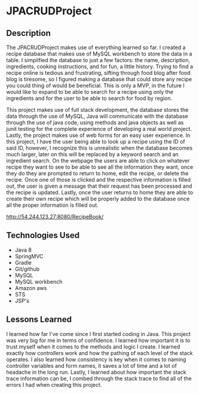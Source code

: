 # JPACRUDProject

## Description

The JPACRUDProject makes use of everything learned so far. I created a recipe database that makes use of MySQL workbench to store the data in a table. I simplified the database to just a few factors: the name, description, ingredients, cooking instructions, and for fun, a little history. Trying to find a recipe online is tedious and frustrating, sifting through food blog after food blog is tiresome, so I figured making a database that could store any recipe you could thing of would be beneficial. This is only a MVP, in the future I would like to expand to be able to search for a recipe using only the ingredients and for the user to be able to search for food by region. 

This project makes use of full stack development, the database stores the data through the use of MySQL, Java will communicate with the database through the use of java code, using methods and java objects as well as junit testing for the complete experience of developing a real world project. Lastly, the project makes use of web forms for an easy user experience. In this project, I have the user being able to look up a recipe using the ID of said ID, however, I recognize this is unrealistic when the database becomes much larger, later on this will be replaced by a keyword search and an ingredient search. On the webpage the users are able to click on whatever recipe they want to see to be able to see all the information they want, once they do they are prompted to return to home, edit the recipe, or delete the recipe. Once one of those is clicked and the respective information is filled out, the user is given a message that their request has been processed and the recipe is updated. Lastly, once the user returns to home they are able to create their own recipe which will be properly added to the database once all the proper information is filled out. 

http://54.244.123.27:8080/RecipeBook/

## Technologies Used
- Java 8
- SpringMVC
- Gradle
- Git/github
- MySQL
- MySQL workbench
- Amazon aws
- STS
- JSP's

## Lessons Learned
I learned how far I've come since I first started coding in Java. This project was very big for me in terms of confidence. I learned how important it is to trust myself when it comes to the methods and logic I create. I learned exactly how controllers work and how the pathing of each level of the stack operates. I also learned how consistency is key when it comes to naming controller variables and form names, it saves a lot of time and a lot of headache in the long run. Lastly, I learned about how important the stack trace information can be, I combed through the stack trace to find all of the errors I had when creating this project.
